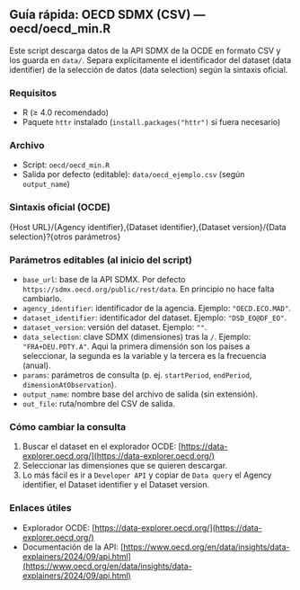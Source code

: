## Guía rápida: OECD SDMX (CSV) — oecd/oecd_min.R

Este script descarga datos de la API SDMX de la OCDE en formato CSV y los guarda en `data/`.
Separa explícitamente el identificador del dataset (data identifier) de la selección de datos (data selection) según la sintaxis oficial.

### Requisitos
- R (≥ 4.0 recomendado)
- Paquete `httr` instalado (`install.packages("httr")` si fuera necesario)

### Archivo
- Script: `oecd/oecd_min.R`
- Salida por defecto (editable): `data/oecd_ejemplo.csv` (según `output_name`)

### Sintaxis oficial (OCDE)
{Host URL}/{Agency identifier},{Dataset identifier},{Dataset version}/{Data selection}?{otros parámetros}


### Parámetros editables (al inicio del script)
- `base_url`: base de la API SDMX. Por defecto `https://sdmx.oecd.org/public/rest/data`. En principio no hace falta cambiarlo.
- `agency_identifier`: identificador de la agencia. Ejemplo: `"OECD.ECO.MAD"`.
- `dataset_identifier`: identificador del dataset. Ejemplo: `"DSD_EO@DF_EO"`.
- `dataset_version`: versión del dataset. Ejemplo: `""`.
- `data_selection`: clave SDMX (dimensiones) tras la `/`. Ejemplo: `"FRA+DEU.PDTY.A"`. Aqui la primera dimensión son los países a seleccionar, la segunda es la variable y la tercera es la frecuencia (anual).
- `params`: parámetros de consulta (p. ej. `startPeriod`, `endPeriod`, `dimensionAtObservation`).
- `output_name`: nombre base del archivo de salida (sin extensión).
- `out_file`: ruta/nombre del CSV de salida.


### Cómo cambiar la consulta 
1) Buscar el dataset en el explorador OCDE: [https://data-explorer.oecd.org/](https://data-explorer.oecd.org/)
2) Seleccionar las dimensiones que se quieren descargar.
3) Lo más fácil es ir a `Developer API` y copiar de `Data query` el Agency identifier, el Dataset identifier y el Dataset version.


### Enlaces útiles
- Explorador OCDE: [https://data-explorer.oecd.org/](https://data-explorer.oecd.org/)
- Documentación de la API: [https://www.oecd.org/en/data/insights/data-explainers/2024/09/api.html](https://www.oecd.org/en/data/insights/data-explainers/2024/09/api.html)


